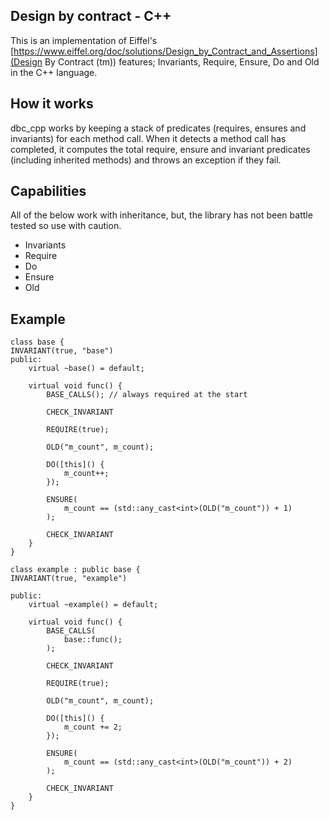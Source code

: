 ## Design by contract - C++


This is an implementation of Eiffel's [https://www.eiffel.org/doc/solutions/Design_by_Contract_and_Assertions](Design By Contract (tm)) features; Invariants, Require, Ensure, Do and Old in the C++ language.

## How it works

dbc_cpp works by keeping a stack of predicates (requires, ensures and invariants) for each method call. When it detects a method call has completed,
it computes the total require, ensure and invariant predicates (including inherited methods) and throws an exception if they fail.

## Capabilities
All of the below work with inheritance, but, the library has not been battle tested so use with caution.

- Invariants
- Require 
- Do
- Ensure
- Old


## Example
```
class base {
INVARIANT(true, "base")
public:
 	virtual ~base() = default;
  
	virtual void func() {
		BASE_CALLS(); // always required at the start
    
		CHECK_INVARIANT
    
		REQUIRE(true);
    
		OLD("m_count", m_count);
    
		DO([this]() {
			m_count++;
		});
    
		ENSURE(
			m_count == (std::any_cast<int>(OLD("m_count")) + 1)
		);
    
		CHECK_INVARIANT
	}
}

class example : public base {
INVARIANT(true, "example")

public:
 	virtual ~example() = default;
  
	virtual void func() {
		BASE_CALLS(
			base::func();
		);
    
		CHECK_INVARIANT
    
		REQUIRE(true);
    
		OLD("m_count", m_count);
    
		DO([this]() {
			m_count += 2;
		});
    
		ENSURE(
			m_count == (std::any_cast<int>(OLD("m_count")) + 2)
		);
    
		CHECK_INVARIANT
	}
}
```
